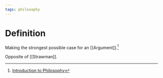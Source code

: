 ```yaml
---
tags: philosophy
---
```


# Definition

Making the strongest possible case for an [[Argument]].[^1]

Opposite of [[Strawman]].

[^1]: [Introduction to Philosophy](zotero://open-pdf/library/items/M84L5RRJ?page=65)